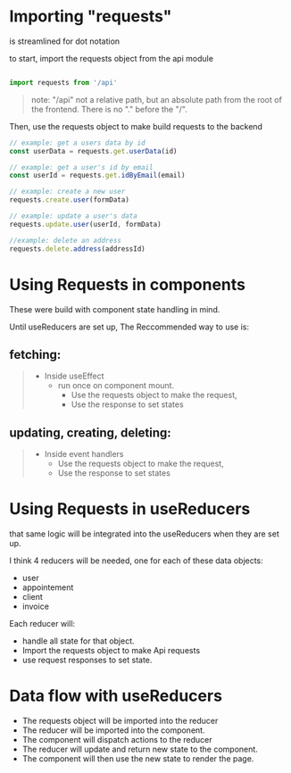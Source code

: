 # Importing "requests"
is streamlined for dot notation

to start, import the requests object from the api module

```javascript

import requests from '/api'

```
> note: "/api" not a relative path, but an absolute path from the root of the frontend. There is no "." before the "/".


Then, use the requests object to make build requests to the backend
```javascript
// example: get a users data by id
const userData = requests.get.userData(id)

// example: get a user's id by email
const userId = requests.get.idByEmail(email)

// example: create a new user
requests.create.user(formData)

// example: update a user's data
requests.update.user(userId, formData)

//example: delete an address
requests.delete.address(addressId)

```

# Using Requests in components
These were build with component state handling in mind.

Until useReducers are set up,
The Reccommended way to use is:

## fetching:
> - Inside useEffect
>   - run once on component mount.
>     - Use the requests object to make the request,
>     - Use the response to set states

## updating, creating, deleting:
> - Inside event handlers
>   - Use the requests object to make the request,
>   - Use the response to set states
>


# Using Requests in useReducers

that same logic will be integrated into the useReducers when they are set up.

 I think 4 reducers will be needed, one for each of these data objects:
 - user
 - appointement
 - client
 - invoice

 Each reducer will:
 - handle all state for that object.
 - Import the requests object to make Api requests
 - use request responses to set state.

# Data flow with useReducers

 - The requests object will be imported into the reducer
 - The reducer will be imported into the component.
 - The component will dispatch actions to the reducer
 - The reducer will update and return new state to the component.
 - The component will then use the new state to render the page.
